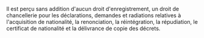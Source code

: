 Il est perçu sans addition d'aucun droit d'enregistrement, un droit de chancellerie pour les déclarations, demandes et radiations relatives à l'acquisition de nationalité, la renonciation, la réintégration, la répudiation, le certificat de nationalité et la délivrance de copie des décrets.